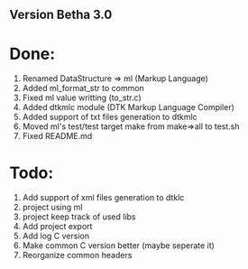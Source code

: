 ## Version Betha 3.0
# Done:
<ol>
    <li>Renamed DataStructure => ml (Markup Language)</li>
    <li>Added ml_format_str to common</li>
    <li>Fixed ml value writting (to_str.c)</li>
    <li>Added dtkmlc module (DTK Markup Language Compiler)</li>
    <li>Added support of txt files generation to dtkmlc</li>
    <li>Moved ml's test/test target make from make=>all to test.sh</li>
    <li>Fixed README.md</li>
</ol>

# Todo:
<ol>
    <li>Add support of xml files generation to dtklc</li>
    <li>project using ml</li>
    <li>project keep track of used libs</li>
    <li>Add project export</li>
    <li>Add log C version</li>
    <li>Make common C version better (maybe seperate it)</li>
    <li>Reorganize common headers</li>
</ol>
